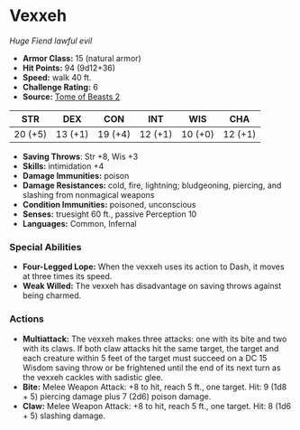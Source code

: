 # Vexxeh

*Huge* *Fiend* *lawful evil*

- **Armor Class:** 15 (natural armor)
- **Hit Points:** 94 (9d12+36)
- **Speed:** walk 40 ft.
- **Challenge Rating:** 6
- **Source:** [Tome of Beasts 2](https://koboldpress.com/kpstore/product/tome-of-beasts-2-for-5th-edition/)

| STR | DEX | CON | INT | WIS | CHA |
| --- | --- | --- | --- | --- | --- |
| 20 (+5) | 13 (+1) | 19 (+4) | 12 (+1) | 10 (+0) | 12 (+1) |

- **Saving Throws**: Str +8, Wis +3
- **Skills:** intimidation +4
- **Damage Immunities:** poison
- **Damage Resistances:** cold, fire, lightning; bludgeoning, piercing, and slashing from nonmagical weapons
- **Condition Immunities:** poisoned, unconscious
- **Senses:** truesight 60 ft., passive Perception 10
- **Languages:** Common, Infernal
### Special Abilities
- **Four-Legged Lope:** When the vexxeh uses its action to Dash, it moves at three times its speed.
- **Weak Willed:** The vexxeh has disadvantage on saving throws against being charmed.
### Actions
- **Multiattack:** The vexxeh makes three attacks: one with its bite and two with its claws. If both claw attacks hit the same target, the target and each creature within 5 feet of the target must succeed on a DC 15 Wisdom saving throw or be frightened until the end of its next turn as the vexxeh cackles with sadistic glee.
- **Bite:** Melee Weapon Attack: +8 to hit, reach 5 ft., one target. Hit: 9 (1d8 + 5) piercing damage plus 7 (2d6) poison damage.
- **Claw:** Melee Weapon Attack: +8 to hit, reach 5 ft., one target. Hit: 8 (1d6 + 5) slashing damage.
